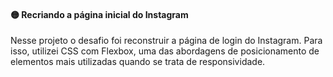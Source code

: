#### :yellow_circle: Recriando a página inicial do Instagram

Nesse projeto o desafio foi reconstruir a página de login do Instagram. Para isso, utilizei CSS com Flexbox, uma das abordagens de posicionamento de elementos mais utilizadas quando se trata de responsividade.
